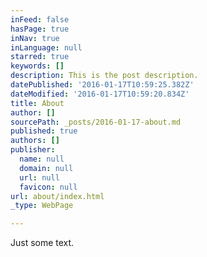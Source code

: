 ```yaml
---
inFeed: false
hasPage: true
inNav: true
inLanguage: null
starred: true
keywords: []
description: This is the post description.
datePublished: '2016-01-17T10:59:25.382Z'
dateModified: '2016-01-17T10:59:20.834Z'
title: About
author: []
sourcePath: _posts/2016-01-17-about.md
published: true
authors: []
publisher:
  name: null
  domain: null
  url: null
  favicon: null
url: about/index.html
_type: WebPage

---
```

Just some text.